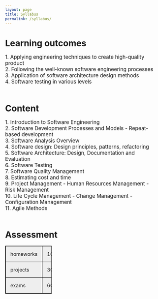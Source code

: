 ```yaml
---
layout: page
title: Syllabus
permalink: /syllabus/
---
```


<h1>Learning outcomes</h1>
<p>
<big>
1. Applying engineering techniques to create high-quality product<br>
2. Following the well-known software engineering processes<br>
3. Application of software architecture design methods<br>
4. Software testing in various levels<br>
<br>
</big>
</p>

<h1>Content</h1>
<p>
<big>
1. Introduction to Software Engineering<br>
2. Software Development Processes and Models - Repeat-based development<br>
3. Software Analysis Overview<br>
4. Software design: Design principles, patterns, refactoring<br>
5. Software Architecture: Design, Documentation and Evaluation<br>
6. Software Testing<br>
7. Software Quality Management<br>
8. Estimating cost and time<br>
9. Project Management - Human Resources Management - Risk Management<br>
10. Life Cycle Management - Change Management - Configuration Management<br>
11. Agile Methods<br>
<br>
</big>
</p>

<h1>Assessment</h1>
<p>
<big>
<html>
<head>
<style>
table {
  width:30%;
}
table, th, td {
  border: 1px solid black;
  border-collapse: collapse;
}
th, td {
  padding: 15px;
  text-align: left;
}
table#t01 tr:nth-child(even) {
  background-color: #eee;
}
table#t01 tr:nth-child(odd) {
 background-color: #eee;
}
table#t01 th {
  background-color: black;
  color: white;
}
</style>
</head>
<body>

<table id="t01">
  <tr>
    <td>homeworks</td>
    <td>10%</td>
  </tr>
  <tr>
    <td>projects</td>
    <td>30%</td>
  </tr>
    <tr>
    <td>exams</td>
    <td>60%</td>
  </tr>
</table>

</body>
</html>

</big>
</p>
